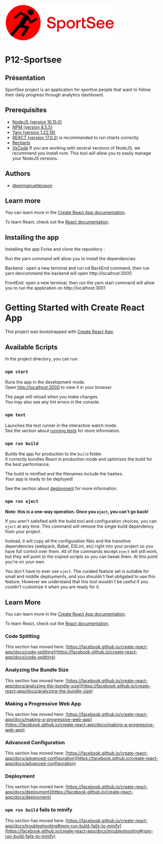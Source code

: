 
![Logo](https://github.com/rayhearth/P12_Sportsee_24082022/blob/master/public/assets/img/logo.svg)


# P12-Sportsee


## Présentation

SportSee project is an application for sportive people that want to follow their daily progress through analytics dashboard.
## Prerequisites


- [NodeJS (version 16.15.0)](https://nodejs.org/en/)
- [NPM (version 8.5.5)](https://www.npmjs.com/)
- [Yarn (version 1.22.18)](https://yarnpkg.com/)
- [REACT (version 17.0.2)](https://en.reactjs.org/) is recommanded to run charts correctly 
- [Recharts](https://recharts.org/en-US/)
- [VsCode](https://code.visualstudio.com/)
If you are working with several versions of NodeJS, we recommend you install nvm. This tool will allow you to easily manage your NodeJS versions.
## Authors

- [@emmanuellejupon](https://https://github.com/rayhearth?tab=repositories)


## Learn more

You can learn more in the [Create React App documentation](https://create-react-app.dev/docs/getting-started/).

To learn React, check out the [React documentation](https://reactjs.org/).
## Installing the app

Installing the app
Forke and clone the repository : 

Run the yarn command will allow you to install the dependencies

Backend : open a new terminal and run cd BackEnd command, then run yarn devcommand the backend will open http://localhost:3000

FrontEnd: open a new terminal, then run the yarn start command will allow you to run the application on http://localhost:3001

# Getting Started with Create React App

This project was bootstrapped with [Create React App](https://github.com/facebook/create-react-app).

## Available Scripts

In the project directory, you can run:

### `npm start`

Runs the app in the development mode.\
Open [http://localhost:3000](http://localhost:3000) to view it in your browser.

The page will reload when you make changes.\
You may also see any lint errors in the console.

### `npm test`

Launches the test runner in the interactive watch mode.\
See the section about [running tests](https://facebook.github.io/create-react-app/docs/running-tests) for more information.

### `npm run build`

Builds the app for production to the `build` folder.\
It correctly bundles React in production mode and optimizes the build for the best performance.

The build is minified and the filenames include the hashes.\
Your app is ready to be deployed!

See the section about [deployment](https://facebook.github.io/create-react-app/docs/deployment) for more information.

### `npm run eject`

**Note: this is a one-way operation. Once you `eject`, you can't go back!**

If you aren't satisfied with the build tool and configuration choices, you can `eject` at any time. This command will remove the single build dependency from your project.

Instead, it will copy all the configuration files and the transitive dependencies (webpack, Babel, ESLint, etc) right into your project so you have full control over them. All of the commands except `eject` will still work, but they will point to the copied scripts so you can tweak them. At this point you're on your own.

You don't have to ever use `eject`. The curated feature set is suitable for small and middle deployments, and you shouldn't feel obligated to use this feature. However we understand that this tool wouldn't be useful if you couldn't customize it when you are ready for it.

## Learn More

You can learn more in the [Create React App documentation](https://facebook.github.io/create-react-app/docs/getting-started).

To learn React, check out the [React documentation](https://reactjs.org/).

### Code Splitting

This section has moved here: [https://facebook.github.io/create-react-app/docs/code-splitting](https://facebook.github.io/create-react-app/docs/code-splitting)

### Analyzing the Bundle Size

This section has moved here: [https://facebook.github.io/create-react-app/docs/analyzing-the-bundle-size](https://facebook.github.io/create-react-app/docs/analyzing-the-bundle-size)

### Making a Progressive Web App

This section has moved here: [https://facebook.github.io/create-react-app/docs/making-a-progressive-web-app](https://facebook.github.io/create-react-app/docs/making-a-progressive-web-app)

### Advanced Configuration

This section has moved here: [https://facebook.github.io/create-react-app/docs/advanced-configuration](https://facebook.github.io/create-react-app/docs/advanced-configuration)

### Deployment

This section has moved here: [https://facebook.github.io/create-react-app/docs/deployment](https://facebook.github.io/create-react-app/docs/deployment)

### `npm run build` fails to minify

This section has moved here: [https://facebook.github.io/create-react-app/docs/troubleshooting#npm-run-build-fails-to-minify](https://facebook.github.io/create-react-app/docs/troubleshooting#npm-run-build-fails-to-minify)
